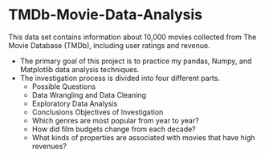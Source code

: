# TMDb-Movie-Data-Analysis
This data set contains information about 10,000 movies collected from The Movie Database (TMDb), including user ratings and revenue.
- The primary goal of this project is to practice my pandas, Numpy, and Matplotlib data analysis techniques.
- The investigation process is divided into four different parts.
  - Possible Questions
  - Data Wrangling and Data Cleaning
  - Exploratory Data Analysis
  - Conclusions
Objectives of Investigation
  - Which genres are most popular from year to year?
  - How did film budgets change from each decade?
  - What kinds of properties are associated with movies that have high revenues?
